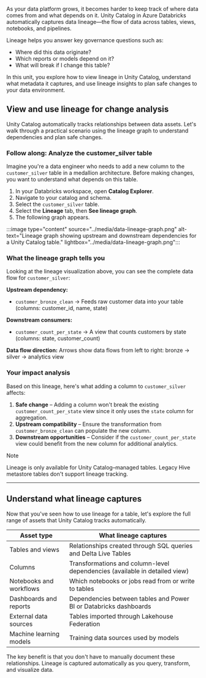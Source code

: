 As your data platform grows, it becomes harder to keep track of where data comes from and what depends on it. Unity Catalog in Azure Databricks automatically captures data lineage—the flow of data across tables, views, notebooks, and pipelines.  

Lineage helps you answer key governance questions such as:

- Where did this data originate?
- Which reports or models depend on it?
- What will break if I change this table?

In this unit, you explore how to view lineage in Unity Catalog, understand what metadata it captures, and use lineage insights to plan safe changes to your data environment.

## View and use lineage for change analysis

Unity Catalog automatically tracks relationships between data assets. Let's walk through a practical scenario using the lineage graph to understand dependencies and plan safe changes.

### Follow along: Analyze the customer_silver table

Imagine you're a data engineer who needs to add a new column to the `customer_silver` table in a medallion architecture. Before making changes, you want to understand what depends on this table.

1. In your Databricks workspace, open **Catalog Explorer**.  
2. Navigate to your catalog and schema.  
3. Select the `customer_silver` table.  
4. Select the **Lineage** tab, then **See lineage graph**.
5. The following graph appears.  

:::image type="content" source="../media/data-lineage-graph.png" alt-text="Lineage graph showing upstream and downstream dependencies for a Unity Catalog table." lightbox="../media/data-lineage-graph.png":::

### What the lineage graph tells you

Looking at the lineage visualization above, you can see the complete data flow for `customer_silver`:

**Upstream dependency:**

- `customer_bronze_clean` → Feeds raw customer data into your table (columns: customer_id, name, state)

**Downstream consumers:**

- `customer_count_per_state` → A view that counts customers by state (columns: state, customer_count)

**Data flow direction:** Arrows show data flows from left to right: bronze → silver → analytics view

### Your impact analysis

Based on this lineage, here's what adding a column to `customer_silver` affects:

1. **Safe change** – Adding a column won't break the existing `customer_count_per_state` view since it only uses the `state` column for aggregation.
2. **Upstream compatibility** – Ensure the transformation from `customer_bronze_clean` can populate the new column.
3. **Downstream opportunities** – Consider if the `customer_count_per_state` view could benefit from the new column for additional analytics.

> [!NOTE]
> Lineage is only available for Unity Catalog–managed tables. Legacy Hive metastore tables don't support lineage tracking.

---

## Understand what lineage captures

Now that you've seen how to use lineage for a table, let's explore the full range of assets that Unity Catalog tracks automatically.

| **Asset type** | **What lineage captures** |
|----------------|----------------------------|
| Tables and views | Relationships created through SQL queries and Delta Live Tables |
| Columns | Transformations and column-level dependencies (available in detailed view) |
| Notebooks and workflows | Which notebooks or jobs read from or write to tables |
| Dashboards and reports | Dependencies between tables and Power BI or Databricks dashboards |
| External data sources | Tables imported through Lakehouse Federation |
| Machine learning models | Training data sources used by models |

The key benefit is that you don't have to manually document these relationships. Lineage is captured automatically as you query, transform, and visualize data.
